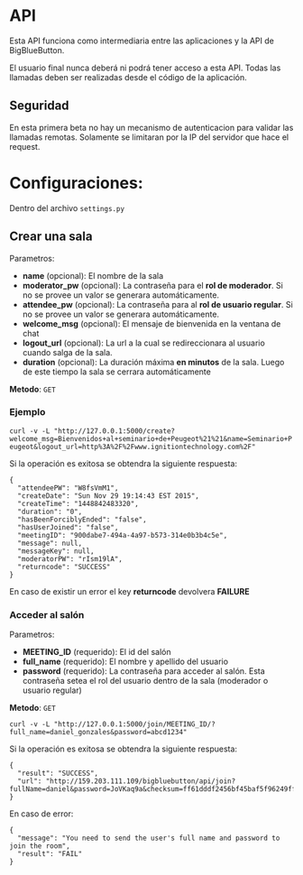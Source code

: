 # API

Esta API funciona como intermediaria entre las aplicaciones y la API de BigBlueButton.

El usuario final nunca deberá ni podrá tener acceso a esta API. Todas las llamadas deben ser realizadas desde el código de la aplicación.

## Seguridad

En esta primera beta no hay un mecanismo de autenticacion para validar las llamadas remotas. Solamente se limitaran por la IP del servidor que hace el request.

# Configuraciones:
Dentro del archivo `settings.py`

## Crear una sala

Parametros:
- **name** (opcional): El nombre de la sala
- **moderator_pw** (opcional): La contraseña para el **rol de moderador**. Si no se provee un valor se generara automáticamente.
- **attendee_pw** (opcional): La contraseña para al **rol de usuario regular**. Si no se provee un valor se generara automáticamente.
- **welcome_msg** (opcional): El mensaje de bienvenida en la ventana de chat
- **logout_url** (opcional): La url a la cual se redireccionara al usuario cuando salga de la sala.
- **duration** (opcional): La duración máxima **en minutos** de la sala. Luego de este tiempo la sala se cerrara automáticamente

**Metodo**: `GET`

### Ejemplo

`curl -v -L "http://127.0.0.1:5000/create?welcome_msg=Bienvenidos+al+seminario+de+Peugeot%21%21&name=Seminario+Peugeot&logout_url=http%3A%2F%2Fwww.ignitiontechnology.com%2F"`

Si la operación es exitosa se obtendra la siguiente respuesta:

```
{
  "attendeePW": "W8fsVmM1",
  "createDate": "Sun Nov 29 19:14:43 EST 2015",
  "createTime": "1448842483320",
  "duration": "0",
  "hasBeenForciblyEnded": "false",
  "hasUserJoined": "false",
  "meetingID": "900dabe7-494a-4a97-b573-314e0b3b4c5e",
  "message": null,
  "messageKey": null,
  "moderatorPW": "rIsm19lA",
  "returncode": "SUCCESS"
}
```

En caso de existir un error el key **returncode** devolvera **FAILURE**

### Acceder al salón

Parametros:

- **MEETING_ID** (requerido): El id del salón
- **full_name** (requerido): El nombre y apellido del usuario
- **password** (requerido): La contraseña para acceder al salón. Esta contraseña setea el rol del usuario dentro de la sala (moderador o usuario regular)

**Metodo**: `GET`

`curl -v -L "http://127.0.0.1:5000/join/MEETING_ID/?full_name=daniel_gonzales&password=abcd1234"`

Si la operación es exitosa se obtendra la siguiente respuesta:
```
{
  "result": "SUCCESS", 
  "url": "http://159.203.111.109/bigbluebutton/api/join?fullName=daniel&password=JoVKaq9a&checksum=ff61dddf2456bf45baf5f96249ff1b4a1f5a5a04"
}
```

En caso de error:

```
{
  "message": "You need to send the user's full name and password to join the room",
  "result": "FAIL"
}
```
